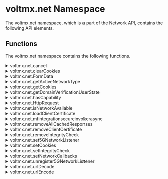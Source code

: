                             


voltmx.net Namespace
==================

The voltmx.net namespace, which is a part of the Network API, contains the following API elements.

Functions
---------

The voltmx.net namespace contains the following functions.


<details close markdown="block"><summary>voltmx.net.cancel</summary>

* * *

This API cancels only async network calls. Synchronous calls have a platform-specific cancellation mechanism provided by the platform (mechanism may vary from platform to platform).

### Syntax

```

voltmx.net.cancel(  
    connHandle);
```

### Input Parameters

  
| Parameter | Description |
| --- | --- |
| connHandle | The handle to the asynchronous service. connHandle is returned by invokeserviceasync. |

### Example

```

function cancelService() {
    voltmx.net.cancel(connHandle);
}

```

### Return Values

None.

### Exceptions

1200 - Network Error.

### Remarks

Invalid parameters to this function are ignored.

### Platform Availability

Available on all platforms except Server-Side Mobile Web, Windows.

* * *

</details>
<details close markdown="block"><summary>voltmx.net.clearCookies</summary>

* * *

Removes cookies from the client that are associated with the specified domain.

### Syntax

```

voltmx.net.clearCookies(  
    url,  
    cookieName)
```

### Input Parameters

  
| Parameter | Description |
| --- | --- |
| url | An optional string that specifies a valid URL of a domain from where the cookies were obtained. |
| cookieName | An optional array of strings that specifies the cookie names that are to be removed from the current application. |

 
### Example

```

voltmx.net.clearCookies("http://www.google.com");

```

### Return Values

None

### Remarks

In an application where service calls are made through Browser Widget or through native service calls, cookies are sent from the servers to maintain the session. These cookies are stored in the cookie store on the client side. Using this API you can remove the cookies of a particular domain obtained through all of HttpRequest, invokeServiceAsync and browser widget.

If you specify the optional parameters url and cookieName, then all the cookies with the specified name related to that URL are removed from your application. The parameter url should be the complete URL. For example, [http://www.gooogle.com](http://www.gooogle.com/). If the URL is not valid, then this API will not remove the cookies. An exception is shown of type Volt MX Error with the error code as 1005 and error name/message as "invalid input url".

If the scheme of the URL is "https" then all the cookies of https as well as http will be removed. If the scheme of the URL is "http" then only the cookies stored for http will be removed. If the cookies are not present in the application cookie store in the provided array of cookieNames, then this API will not perform any action and does not raise an exception.

### Platform Availability

Available on iOS, Android, Windows, and SPA platforms.

### Limitations

*   Android
    *   The voltmx.net.clearCookies API does not remove the cookie from the Browser widget's cookie store; it replaces the cookie value with an empty string.
*   SPA
    *   You can remove the cookies related to a currently loaded domain in a web page.
    *   Cookies with the `httpOnly` flag cannot be removed. The secured cookies (https) cannot be removed when application is accessed with non-secured protocol.

* * *

</details>
<details close markdown="block"><summary>voltmx.net.FormData</summary>

* * *

The FormData object represents an ordered collection of entries with name-value pairs. Call this function to create a FormData object.

### Syntax

```

voltmx.net.FormData();
```

### Example

```

var httpinputparams1 = new voltmx.net.FormData()
```

### Input Parameters

None.

### Return Values

Returns an object of type FormData.

### Platform Availability

Android, iOS, Windows, and SPA

* * *

</details>
<details close markdown="block"><summary>voltmx.net.getActiveNetworkType</summary>

* * *

Retrieves the currently-active network type.

### Syntax

```

_voltmx.net.getActiveNetworkType(_ _optionsConfig_ _);_
```

### Input Parameters

optionsConfig \[JSON Object\] - An optional JSON Object that contains the following parameters:

> **_Note:_** This parameter is only available on the Android platform.

  
| Parameter | Description |
| --- | --- |
| requestWithPermission \[Boolean\] | A Boolean parameter that is required to obtain information on a 2G or 4G network used.If you set the value of this parameter to **true**, the Android Framework invokes the callback function. If you set the value of this parameter to false (or do not specify a value for the parameter) the API returns the Network Type. |
| callback \[Function\] | A callback function that is invoked when the value of the [requestWithPermission](#requestWithPermission) parameter is set to **true**. The callback function is invoked with a JSON Object that contains the following parameters:**status**: A String value that contains the status information. The status parameter can have the following values:SUCCESSFAILEDPERMISSION\_DENIED**networkType**: An integer constant that specifies the network type on the device for data transport. You can specify any of the [Network Constants](#Network).**networkName**: A String value that contains the name of the mobile data network. The networkName parameter can have the following values:GPRSEDGECDMA1xRTTIDENUMTSEVDO\_0EVDO\_AHSDPAHSUPAHSPAEVDO\_BEHRPDHSPAPLTENRUNKNOWN> **_Note:_** When the networkType is NETWORK\_TYPE\_WIFI, the value of the networkName parameter is Null. |

### Example

```

function callbackFunction(network){  
  if(network.status != "FAILED"){  
    alert(JSON.stringify(network));  
  }  
  else{  
    alert("Failed to get network");  
  }  
}  
function checkActiveNetwork() {  
 var options = {  
      "requestWithPermission" : true,  
      "callback" : callbackFunction  
    };  
    return voltmx.net.getActiveNetworkType(options);  
}
```

### Return Values

If the device is offline, it will return null. Otherwise, it will return the appropriate connection type.

  
| Return Value | Description |
| --- | --- |
| constants.NETWORK\_TYPE\_2G | Indicates that a 2G network is used. |
| constants.NETWORK\_TYPE\_3G | Indicates that a 3G network is used. |
| constants.NETWORK\_TYPE\_4G | Indicates that a 4G network is used. |
| constants.NETWORK\_TYPE\_5G | Indicates that a 5G network is used. |
| constants.NETWORK\_TYPE\_WIFI | Indicates that Wi-Fi is used for network connection. |
| constants.NETWORK\_TYPE\_ETHERNET | Indicates that Ethernet is used for network connection. Available only on the Desktop Web and Android channels. |
| constants.NETWORK\_TYPE\_ANY | Indicates that the device has sufficient network coverage to send data over any supported data channels, especially on SPA , Mobile Web, and Desktop Web applications. |

 

For Android, if the value of the **requestWithPermission** parameter is `true`, the network information is passed to the callback function, and a null value is returned to the API. If the value of the **requestWithPermission** parameter is `false`, the appropriate connection type constant is returned.

For SPA and Desktop Web, it will always return constants.NETWORK\_TYPE\_ANY.

### Remarks

SPA and Desktop Web depend upon the navigator.onLine property to detect if the device is offline or online. The implementation of this property across browsers is uneven. For more information, refer to [Mozilla documentation for browser support](https://developer.mozilla.org/en-US/docs/Web/API/NavigatorOnLine.onLine).

### Platform Availability

Available on all platforms.

* * *

</details>
<details close markdown="block"><summary>voltmx.net.getCookies</summary>

* * *

Retrieves cookies associated with the specified domain.

### Syntax

```

voltmx.net.getCookies(  
    URL, cookieFormat)
```

### Input Parameters

  
| Parameter | Description |
| --- | --- |
| URL | The URL of the domain for which the cookie is retrieved. If the URL in the _URL_ parameter is not fully formed, this function returns `Null`. For details, see **Remarks** below. |
| cookieFormat (optional) | The format in which the cookies must be retrieved. > **_Note:_** This parameter is only available on the iOS platform. The cookieFormat parameter can have the following two values: **constants.COOKIES\_IN\_JSON**: Returns an array of cookies in JSON format. Sample JSON dictionary format: {  "Version": 1,  "Name":"appName",  "Value": "App01",  "ExpiresDate":'(null)', // in milli seconds "Domain": "app.example.com",  "Path": "/"  "HttpOnly"=TRUE;} **constants.COOKIES\_IN\_STRING**: Returns an array of cookies in String format. This is the default format in which cookies are retrieved. Sample String format: appName=App01; Version=1; Domain=app.example.com; HttpOnly=TRUE; Path=/ |

 
### Example

```

var cookies = voltmx.net.getCookies("http://www.google.com", constants.COOKIES_IN_STRING);  
for (index = 0; index < cookies.length; index++) {  
    cookie = cookies[index];  
    voltmx.print("Cookie is: " + cookie);   
}

```

### Return Values

Returns an array of cookies. For details, see **Remarks** below.


```

//For example  
SSID=Ap4P….GTEq; Domain=foo.com; Path=/; Expires=Wed, 13 Jan 2021 22:23:01 GMT; Secure; HttpOnly
```

### Remarks

In an application where service calls are made through Browser Widget or through native service calls, cookies are sent from the servers to maintain the session. These cookies are stored in cookie store on the client side. The voltmx.net.getCookies API enables access to the cookies for a particular domain. The URL is given as an input parameter to voltmx.net.getCookies API, then all cookies related to that domain are returned.

In the current application context, you can also access cookies for a particular domain stored in cookie store on the client side or device.

The voltmx.net.getCookies function returns all the cookies stored in local cookie store on the client side or device for that particular domain. The returned cookies can vary based on the domain (partial or full domain) and as well as the path.

The URL is passed as input and must be a fully formed, valid URL like `http://www.google.com`.

If the URL is invalid or not formed properly, `Null` is returned.

Each cookie that this function returns is a string that follows the format `key=value`. Each cookie string can also contain additional information following the Standard HTTP Cookie Format, such as Domain, Path, Expires, Secure, and HttpOnly. This function returns `Null` if there are no cookies for the domain.

If the scheme of the URL is `https`, then this function returns all the cookies of `https` cookies as well as the `http` cookies. If the scheme of the URL is `http`, then only the cookies stored for `http` are returned.

### Platform Availability

Android, iOS, Windows, and SPA

### Limitations

*   In Windows, the cookies stored in the Browser Widget cookie store are returned. Cookies stored through native service calls are not returned.
*   In SPA, the cookies related to a currently loaded domain in a web page are accessible.
*   In SPA, cookies with the `httpOnly` flag cannot be accessed.

* * *

</details>

<details close markdown="block"><summary>voltmx.net.getDomainVerificationUserState</summary>

* * *

Determines the verification status of the specified domain.

### Syntax

```
voltmx.net.getDomainVerificationUserState(domainString);
```

### Input Parameters

  
| Constant | Description |
| --- | --- |
| domainString | The domain for which the verification status is to be determined.|


 
### Example

```

var state = voltmx.net.getDomainVerificationUserState("google.com");
if (state == constants.DOMAIN_STATE_NONE) {
    // show the dialog to provide some context to user to navigate settings screen.
} else if (state == constants.DOMAIN_STATE_VERIFIED) {

}

```

### Return Values

A constant that determines the verification status of the specified domain. Following are the supported constants:

| Constant | Description |
| --- | --- |
| voltmx.constants.DOMAIN_STATE_VERIFIED | Indicates that the domain has passed the Android App Links verification.|
| voltmx.constants.DOMAIN_STATE_SELECTED | Indicates that the domain has not passed Android App Links verification. However, it indicates that the user has associated with an app.|
| voltmx.constants.DOMAIN_STATE_NONE | Indicates that the domain has neither passed the Android App Links verification nor has a user associated with an app.|


### Platform Availability

* Android

* * *

</details>
<details close markdown="block"><summary>voltmx.net.hasCapability</summary>

* * *

Determines whether the device has the specified capability.

### Syntax

```

voltmx.net.hasCapability(capability);
```

### Input Parameters

_capability_

A constant that specifies the availability of a capability on the device. You can specify any of the following.

<table style="width: 100%;mc-table-style: url('resources/tablestyles/basic.css');" class="TableStyle-Basic" cellspacing="0"><colgroup><col class="TableStyle-Basic-Column-Column1" style="width: 33%;"> <col class="TableStyle-Basic-Column-Column1"></colgroup><tbody><tr class="TableStyle-Basic-Body-Body1"><th class="TableStyle-Basic-BodyE-Column1-Body1">Constant</th><th class="TableStyle-Basic-BodyD-Column1-Body1">Description</th></tr><tr class="TableStyle-Basic-Body-Body1"><td class="TableStyle-Basic-BodyE-Column1-Body1">constants.NET_CAPABILITY_CAPTIVE_PORTAL</td><td class="TableStyle-Basic-BodyD-Column1-Body1">Indicates that the network was found to have a captive portal in place during the last time it was probed.</td></tr><tr class="TableStyle-Basic-Body-Body1"><td class="TableStyle-Basic-BodyE-Column1-Body1">constants.NET_CAPABILITY_CBS</td><td class="TableStyle-Basic-BodyD-Column1-Body1">Indicates that the network has an ability to reach the CBS servers of the network carrier that is used for carrier-specific services.</td></tr><tr class="TableStyle-Basic-Body-Body1"><td class="TableStyle-Basic-BodyE-Column1-Body1">constants.NET_CAPABILITY_DUN</td><td class="TableStyle-Basic-BodyD-Column1-Body1">Indicates that the network has the ability to reach the DUN or tethering gateway of the network carrier.</td></tr><tr class="TableStyle-Basic-Body-Body1"><td class="TableStyle-Basic-BodyE-Column1-Body1">constants.NET_CAPABILITY_EIMS</td><td class="TableStyle-Basic-BodyD-Column1-Body1">Indicates that the network has the ability to reach the Emergency IMS servers or other services of the network carrier used for network signaling during emergency calls.</td></tr><tr class="TableStyle-Basic-Body-Body1"><td class="TableStyle-Basic-BodyE-Column1-Body1">constants.NET_CAPABILITY_FOREGROUND</td><td class="TableStyle-Basic-BodyD-Column1-Body1">Indicates that the network is available for use by apps, and is not a network that is being kept up in the background to facilitate fast network switches.</td></tr><tr class="TableStyle-Basic-Body-Body1"><td class="TableStyle-Basic-BodyE-Column1-Body1">constants.NET_CAPABILITY_FOTA</td><td class="TableStyle-Basic-BodyD-Column1-Body1">Indicates that the network has the ability to reach the FOTA portal of the network carrier that is used for over the air updates.</td></tr><tr class="TableStyle-Basic-Body-Body1"><td class="TableStyle-Basic-BodyE-Column1-Body1">constants.NET_CAPABILITY_IA</td><td class="TableStyle-Basic-BodyD-Column1-Body1">Indicates that the network has the ability to reach the Initial Attach servers of the network carrier.</td></tr><tr class="TableStyle-Basic-Body-Body1"><td class="TableStyle-Basic-BodyE-Column1-Body1">constants.NET_CAPABILITY_IMS</td><td class="TableStyle-Basic-BodyD-Column1-Body1">Indicates that the network has the ability to reach the IMS servers of the network carrier that is used for network registration and signaling.</td></tr><tr class="TableStyle-Basic-Body-Body1"><td class="TableStyle-Basic-BodyE-Column1-Body1">constants.NET_CAPABILITY_INTERNET</td><td class="TableStyle-Basic-BodyD-Column1-Body1">Indicates that the network must be able to reach the internet.</td></tr><tr class="TableStyle-Basic-Body-Body1"><td class="TableStyle-Basic-BodyE-Column1-Body1">constants.NET_CAPABILITY_MCX</td><td class="TableStyle-Basic-BodyD-Column1-Body1">Indicates that the network has the ability to reach the Mission Critical servers of the network carrier.</td></tr><tr class="TableStyle-Basic-Body-Body1"><td class="TableStyle-Basic-BodyE-Column1-Body1">constants.NET_CAPABILITY_MMS</td><td class="TableStyle-Basic-BodyD-Column1-Body1">Indicates that the network has the ability to reach the MMSC of the network carrier that is used to send and receive MMS messages.</td></tr><tr class="TableStyle-Basic-Body-Body1"><td class="TableStyle-Basic-BodyE-Column1-Body1">constants.NET_CAPABILITY_NOT_CONGESTED</td><td class="TableStyle-Basic-BodyD-Column1-Body1">Indicates that the network is not congested.When a network is congested, applications must defer network traffic that can be done at a later point in time, such as uploading analytics.</td></tr><tr class="TableStyle-Basic-Body-Body1"><td class="TableStyle-Basic-BodyE-Column1-Body1">constants.NET_CAPABILITY_NOT_METERED</td><td class="TableStyle-Basic-BodyD-Column1-Body1">Indicates that the network is unmetered.</td></tr><tr class="TableStyle-Basic-Body-Body1"><td class="TableStyle-Basic-BodyE-Column1-Body1">constants.NET_CAPABILITY_NOT_RESTRICTED</td><td class="TableStyle-Basic-BodyD-Column1-Body1">Indicates that the network is available for general use. This constant is set by default. If this constant is not set, applications must not attempt to communicate on this network. <span class="autonumber"><span><b><i><span style="color: #0a9c4a;" class="mcFormatColor">Note: </span></i></b></span></span>This is simply informative and not enforcement - enforcement is handled via other means.</td></tr><tr class="TableStyle-Basic-Body-Body1"><td class="TableStyle-Basic-BodyE-Column1-Body1">constants.NET_CAPABILITY_NOT_ROAMING</td><td class="TableStyle-Basic-BodyD-Column1-Body1">Indicates that the network is not roaming.</td></tr><tr class="TableStyle-Basic-Body-Body1"><td class="TableStyle-Basic-BodyE-Column1-Body1">constants.NET_CAPABILITY_NOT_SUSPENDED</td><td class="TableStyle-Basic-BodyD-Column1-Body1">Indicates that the network is currently not suspended. When a network is suspended, the IP addresses and any connections established on the network remain valid, but the network is temporarily unable to transfer data. This issue may be observed if a cellular network experiences a temporary loss of signal, such as while driving through a tunnel, etc. A network with this capability is not suspended, and so is expected to be able to transfer data.</td></tr><tr class="TableStyle-Basic-Body-Body1"><td class="TableStyle-Basic-BodyE-Column1-Body1">constants.NET_CAPABILITY_NOT_VPN</td><td class="TableStyle-Basic-BodyD-Column1-Body1">Indicates that the network is not a VPN. This capability is set by default and must be explicitly cleared for VPN networks.</td></tr><tr class="TableStyle-Basic-Body-Body1"><td class="TableStyle-Basic-BodyE-Column1-Body1">constants.NET_CAPABILITY_RCS</td><td class="TableStyle-Basic-BodyD-Column1-Body1">Indicates that the network has the ability to reach the RCS servers of the network carrier, used for Rich Communication Services.</td></tr><tr class="TableStyle-Basic-Body-Body1"><td class="TableStyle-Basic-BodyE-Column1-Body1">constants.NET_CAPABILITY_SUPL</td><td class="TableStyle-Basic-BodyD-Column1-Body1">Indicates that the network has the ability to reach the SUPL server of the network carrier, used to retrieve GPS information.</td></tr><tr class="TableStyle-Basic-Body-Body1"><td class="TableStyle-Basic-BodyE-Column1-Body1">constants.NET_CAPABILITY_TEMPORARILY_NOT_METERED</td><td class="TableStyle-Basic-BodyD-Column1-Body1">This capability is set for networks that are generally metered, but are currently unmetered, For example, when the user may not be in a particular area. This capability can be changed at any time. When this constant is not specified, the application is responsible for stopping any data transfer that must not occur on a metered network.</td></tr><tr class="TableStyle-Basic-Body-Body1"><td class="TableStyle-Basic-BodyE-Column1-Body1">constants.NET_CAPABILITY_TRUSTED</td><td class="TableStyle-Basic-BodyD-Column1-Body1">Indicates that the user has indicated implicit trust on this network. This constant is set by default. In general, this means that the network is a sim-selected carrier, a plugged-in ethernet, a paired Bluetooth device or a WiFi router that the user has requested connection to. Untrusted networks are probably limited to unknown WiFi access points.</td></tr><tr class="TableStyle-Basic-Body-Body1"><td class="TableStyle-Basic-BodyE-Column1-Body1">constants.NET_CAPABILITY_VALIDATED</td><td class="TableStyle-Basic-BodyD-Column1-Body1">Indicates that the network connection is successfully validate. For example, on a network with NET_CAPABILITY_INTERNET, it means that the Internet connectivity was successfully detected.</td></tr><tr class="TableStyle-Basic-Body-Body1"><td class="TableStyle-Basic-BodyE-Column1-Body1">constants.NET_CAPABILITY_WIFI_P2P</td><td class="TableStyle-Basic-BodyD-Column1-Body1">Indicates that the network has the ability to reach a Wi-Fi direct peer.</td></tr><tr class="TableStyle-Basic-Body-Body1"><td class="TableStyle-Basic-BodyB-Column1-Body1">constants.NET_CAPABILITY_XCAP</td><td class="TableStyle-Basic-BodyA-Column1-Body1">Indicates that the network has the ability to reach the XCAP servers of the network carrier, used for configuration and control.</td></tr></tbody></table>

 
### Example

```

voltmx.net.hasCapability(constants.NET_CAPABILITY_TEMPORARILY_NOT_METERED)
```

### Return Values

Boolean

### Exceptions

None

### Platform Availability

Available on Android platform.

* * *

</details>
<details markdown="block" id="HttpReq"><summary id="HttpRequ">voltmx.net.HttpRequest</summary>


* * *

Creates an [HttpRequest](httprequestobject.md) object.

### Syntax

```

voltmx.net.HttpRequest(requestOptions)
```

### Example

```

var httpRequestNew = new voltmx.net.HttpRequest({
       "timeoutIntervalForRequest": 60,
       "timeoutIntervalForResource": 600
   }
);
```

### Input Parameters

_requestOptions_ - An optional argument that can have the following parameters.

> **_Note:_** The requestOptions parameter is only available on the Android and iOS platforms.

  
| Parameter | Description |
| --- | --- |
| timeoutIntervalForRequest \[integer\] | An optional parameter that specifies the maximum connection time out value (in seconds) for the request to establish an HTTP connection. If the request is not established before the timeout interval is reached, a timeout error occurs. The timeoutIntervalForRequest parameter is only applicable for the Android and iOS platforms. On the Android platform, the default timeout value is zero, which means that the timeout is infinite. On the iOS platform, the timeoutIntervalForRequest parameter is only applicable for background network calls (when the [backgroundTransfer](httprequestobject_properties.md#backgroundTransfer) property is set to true). If the timeout value is not specified, the default timeout value of 60 seconds is set by the OS. |
| timeoutIntervalForResource \[integer\] | An optional parameter that specifies the maximum time out value (in seconds) for which the network must wait for a response from the server resource. If the resource is not retrieved before the timeout interval is reached, a timeout error occurs. The timeoutIntervalForResource parameter is only applicable for the Android and iOS platforms. On the Android platform, the default timeout value is zero, which means that the timeout is infinite. On the iOS platform, the timeoutIntervalForResource parameter is only applicable for background network calls (when the [backgroundTransfer](httprequestobject_properties.md#backgroundTransfer) property is set to true). If the timeout value is not specified, the default timeout value of 1 week (7 days) is set by the OS. |

 
### Return Values

None

### Remarks

The [HttpRequest](httprequestobject.md) Object supports an HTTP or HTTPS request to any resource on the network and fetches the response.

> **_Note:_** SNI (Server Name Indication ) is supported from Android 4.2 onwards. That is, from API level >=17. From Android 4.0 to 4.2 versions, the support of SNI depends on device capability. That is 14<= API Level <17.

### Platform Availability

Available on all platforms.

* * *

</details>
<details close markdown="block"><summary>voltmx.net.isNetworkAvailable</summary> 

* * *

This API enables you to check whether a network is available for data transport on a device.

### Syntax

```

voltmx.net.isNetworkAvailable(  
    networkType, optionsConfig)
```

### Input Parameters

<table style="width: 100%;mc-table-style: url('resources/tablestyles/basic.css');" class="TableStyle-Basic" cellspacing="0"><colgroup><col class="TableStyle-Basic-Column-Column1" style="width: 20%;"> <col class="TableStyle-Basic-Column-Column1" style="width: 80%;"></colgroup><tbody><tr class="TableStyle-Basic-Body-Body1" data-mc-conditions=""><th class="TableStyle-Basic-BodyE-Column1-Body1">Parameter</th><th class="TableStyle-Basic-BodyD-Column1-Body1">Description</th></tr><tr class="TableStyle-Basic-Body-Body1" data-mc-conditions=""><td class="TableStyle-Basic-BodyE-Column1-Body1">networkType [Integer]</td><td class="TableStyle-Basic-BodyD-Column1-Body1">An integer constant that specifies the network type on the device for data transport. You can specify any of the <a href="#Network" class="selected">Network Constants</a>.</td></tr><tr class="TableStyle-Basic-Body-Body1" data-mc-conditions="Default.V9SP2-GA"><td class="TableStyle-Basic-BodyB-Column1-Body1">optionsConfig [JSON Object] - Optional</td><td class="TableStyle-Basic-BodyA-Column1-Body1">A JSON Object that contains the following parameter: <b>requestWithPermission</b>: A Boolean parameter that is required to obtain information on a 2G or 4G network used.If you set the value of this parameter to true when you place a request for mobile data networks, the system requests the <code class="codefirst">READ_PHONE_STATE</code> permission, and then processes the request. <span class="autonumber"><span><b><i><span style="color: #0a9c4a;" class="mcFormatColor">Note: </span></i></b></span></span>This parameter is only available on the Android platform.</td></tr></tbody></table>

### Network Constants

  
| Constant | Description |
| --- | --- |
| constants.NETWORK\_TYPE\_2G | Indicates that a 2G network is used. |
| constants.NETWORK\_TYPE\_3G | Indicates that a 3G network is used. |
| constants.NETWORK\_TYPE\_4G | Indicates that a 4G network is used. |
| constants.NETWORK\_TYPE\_5G | Indicates that a 5G network is used. |
| constants.NETWORK\_TYPE\_WIFI | Indicates that Wi-Fi is used for network connection. |
| constants.NETWORK\_TYPE\_ETHERNET | Indicates that Ethernet is used for network connection. Available only on the Desktop Web and Android channels. |
| constants.NETWORK\_TYPE\_ANY | Indicates that the device has sufficient network coverage to send data over any supported data channels, especially on SPA , Mobile Web, and Desktop Web applications. |

 
### Example

```

function checkIfNetworkIsAvailable() {  
  
var options = {  
  "requestWithPermission" : true  
}  
return voltmx.net.isNetworkAvailable(constants.NETWORK_TYPE_ANY, options);  
}

```

### Return Values

**_Boolean_**

Returns `true` if the specified data network is available, or `false` if not.

### Platform Availability

Available on all platforms.

* * *

</details>
<details close markdown="block"><summary>voltmx.net.loadClientCertificate</summary>

* * *

Sets a client certificate to be used for HTTPS client authentication.

### Syntax

```

voltmx.net.loadClientCertificate(  
    certParamsTable)
```

### Input Parameters

certParamsTable

A list of following key-value pairs required to load client certificate for client authentication in a mutually authenticated HTTPS connection.

  
| Key | Description |
| --- | --- |
| cert | Can be of type RawBytes or base64String. Specifies the certificate to be loaded. The certificate should be of type PKCS12 certificate encoding format, which holds both client certificate and private key. |
| pass | A string containing the password that is protecting the PKCS12 certificate. If PKCS12 certificate is not password protected, use an empty string; that is, “ ”. |

 
### Example

```

function loadCert() {  
  try {  
  var certFileName = voltmx.io.FileSystem.getCacheDirectoryPath() + "/" + clientCertFileName;  
  var certFile = new voltmx.io.File(certFileName);  
  var certStream = certFile.read()  
  
  var certParamTable = {  
  cert: certStream,  
  pass: "password"  
  };  
  var res = voltmx.net.loadClientCertificate(certParamTable);  
  voltmx.print("loadClientCertificate status = " + res)  
  } catch (e) {  
  alert(e);  
  }  
 }
```

### Return Values

This API returns a Boolean value whether the client certificate is loaded successfully or not.

### Remarks

The following functions use the client authentication feature:

    voltmx.net.invokeServiceAsync

    voltmx.net.send

If loading the client certificate succeeds, the previously-loaded certificate is replaced with new one.

If loading the client certificate fails, the previously-loaded certificate is retained as is.

Any certificate loaded using this function is automatically unloaded as soon as the application exits.

> **_Note:_** When you use the [voltmx.net.HttpRequest](#HttpRequ) API in sync mode, both server and client pinning do not work in the iOS platform.

### Exceptions

If the mandatory parameters are missing, following error codes occur.

100 - invalid type of parameters

101 - invalid number of arguments

### Platform Availability

*   iOS
*   Android

* * *

</details>
<details close markdown="block"><summary>voltmx.net.mfintegrationsecureinvokerasync</summary> 

* * *

Invokes a Volt MX Foundry service asynchronously.

### Syntax

```

voltmx.net.mfintegrationsecureinvokerasync(  
    inputParams,  
    serviceName ,  
    operationName,  
    callbackFunction)
```

### Input Parameters

  
| Parameter | Description |
| --- | --- |
| inputParams | An object containing the Parameters for the Volt MX Foundry service. The format of this object is dependent on the input requirements of the Volt MX Foundry service being invoked. |
| serviceName | A string that holds the name of the service to invoke. |
| operationName | A string that specifies the name of the service's operation. |
| _callbackFunction_ | A callback function to handle the service's response. |

 
### Example

```

function callbackFunction(status, response) {
    //application specific code goes here.
}

var serviceName = "ServiceTwo";
var operationName = "HealthOperation";

// inputParams here is just a sample. Your Parameters will look different.
// The Parameters are dependent on the input information that your 
// Volt MX Foundry service's operation requires.
// <place-holder> is a placeholder for the atual values of your parameters.
var inputParams = {
    "q": "<place-holder>",
    "httpheaders": {
        "api-key": "<place-holder>"
    }
};
mfintegrationsecureinvokerasync(inputParams, serviceName, operationName, callbackFunction);
				
```

### Return Values

None.

### Remarks

Use this service to call a Volt MX Foundry service from your app. When the service sends a response to your app, the response is processed by the callback function that your app passes through the callbackFunction parameter of this function.

The format of the _inputParams_ object parameter is not specified here because its format depends entirely on the information that the Volt MX Foundry service's operation requires for input.

The function passed through the _callbackFunction_ parameter must match the following Syntax.

```

callbackFunction(status,response);
```

The callback function takes two parameters. The first, called _status_, is an integer that indicates the status of the response from the service's operation The value contained in the _status_ parameter depends on the service itself.

The second parameter to the callback function is called _response_. It is a JavaScript object that contains the response from the service's operation. The format of the object and the data it contains is dictated by the service's operation.

* * *

</details>
<details close markdown="block"><summary>voltmx.net.removeAllCachedResponses</summary> 

* * *

Clears the default cache of an application by removing all responses received from URLs.

### Syntax

```

voltmx.net.removeAllCachedResponses()
```

### Example

```

voltmx.net.removeAllCachedResponses();
```

### Input Parameters

None.

### Return Values

None.

### Platform Availability

iOS

* * *

</details>
<details close markdown="block"><summary>voltmx.net.removeClientCertificate</summary>

* * *

Removes already loaded client certificate.

### Syntax

```

voltmx.net.removeClientCertificate()
```

### Example

```

function removeCert() {  
    voltmx.net.removeClientCertificate();  
}
```

### Input Parameters

None.

### Return Values

None.

### Exceptions

None.

### Platform Availability

*   Android

* * *

</details>
<details close markdown="block"><summary>voltmx.net.removeIntegrityCheck</summary>

* * *

Disables intregity checks for HTTP calls between the client and the server.

### Syntax

```

voltmx.net.removeIntegrityCheck()
```

### Example

```

voltmx.net.removeIntegrityCheck();
```

### Input Parameters

None.

### Return Values

None.

* * *

</details>
<details close markdown="block"><summary>voltmx.net.set5GNetworkListener</summary>

* * *

Determines if the device has a 5G network connection to the app.

### Syntax

```

voltmx.net.set5GNetworkListener(callback);
```

### Input Parameters

_callback_ - The callback function that must be executed after the execution of the API call is complete.

  
| Constant | Description |
| --- | --- |
| constants.OVERRIDE\_NETWORK\_TYPE\_NR\_NSA\_MMWAVE | The override network type when the device is connected to the LTE network and has E-UTRA-NR Dual Connectivity(EN-DC) capability or is currently connected to the secondary 5G cellular network. |
| constants.OVERRIDE\_NETWORK\_TYPE\_NR\_NSA | The override network type when the device is connected to the LTE network and has E-UTRA-NR Dual Connectivity(EN-DC) capability or is currently connected to the secondary 5G cellular network. |
| constants.OVERRIDE\_NETWORK\_TYPE\_LTE\_ADVANCED\_PRO | The override network type when the device is connected to the advanced pro LTE cellular network. |
| constants.OVERRIDE\_NETWORK\_TYPE\_LTE\_CA | The override network type when the device is connected to the LTE cellular network and is using carrier aggregation. |
| constants.OVERRIDE\_NETWORK\_TYPE\_NONE | No configured network override. |

 
### Example

```

callbackFunction : function(networktype){  
  if(networktype = constants.OVERRIDE_NETWORK_TYPE_LTE_CA)
    alert("LTE_CA");  
}  
voltmx.net.set5GNetworkListener(callbackFunction);
```

### Return Values

Constant

### Exceptions

None

### Platform Availability

Available on Android platform.

> **_Note:_** You can unregister from the 5G Network Listener by invoking the voltmx.net.unregister5GNetworkListener() API.

* * *

</details>
<details close markdown="block"><summary>voltmx.net.setCookies</summary>

* * *

Adds cookies in the main app cookie storage. If a cookie with the same name, domain, and path already exists in storage, this API replaces the specified cookie in the cookie storage.

### Syntax

```

voltmx.net.setCookies(url,cookiesList)
```

### Input Parameters

  
| Parameter | Description |
| --- | --- |
| url | A string that specifies a valid URL of a domain where the cookies are to be defined. If the url is empty, a specific cookie is stored based on the cookie acceptance policy. |
| cookiesList | An array of objects, that each contains details of a cookie in the dictionary format. Sample dictionary format:{  "Version": 1,  "Name":"appName",  "Value": "App01",  "ExpiresDate":'(null)', // in milli seconds  "Domain": "app.example.com",  "Path": "/" } |

 
### Example

```

function setCookiesFunc() {
    var lisOfCookies = [{
        "Name": "appName",
        "Value": "App01",
        "Domain": "app.example.com",
        "Path": "/"
    }]
    voltmx.net.setCookies("https://www.example.com", listOfCookies)
}
```

### Return Values

None

### Remarks

To successfully create a cookie, you must provide values for (at least) the **Path**, **Name**, **Value**, and the **Domain** keys. All the other valid keys must start with capital letters.

The parameter url must be the complete URL. For example, [http://www.gooogle.com](http://www.gooogle.com/).

### Platform Availability

Available on iOS platform.

* * *

</details>
<details close markdown="block"><summary>voltmx.net.setIntegrityCheck</summary> 

* * *

Enables the addition of checksums to HTTP calls for HTTP integrity checking.

### Syntax

```

voltmx.net.setIntegrityCheck(  
    propertiesTable)
```

### Input Parameters

**_propertiesTable_**

A JavaScript object that contains the following key-value pairs.

  
| Key | Description |
| --- | --- |
| algo | A string that specifies the hashing algorithm to use for the checksum. The following values are supported:MD5SHA1SHA224 (Supported on Android API 21 and later) This is not supported for Windows. SHA256SHA384SHA512 |
| salt | A string containing an app-supplied random data value that is used as additional input to the hash function. The `salt` argument has a maximum string length of 1024 characters. If it is longer, the excess characters are truncated. Your app can pass an empty string for this argument if you feel that a salt value is not necessary. |
| headerName | A non-empty string that specifies the name of the header. The maximum length of this string is 64 characters. If more characters are passed, the `headerName` argument is truncated to 64 characters. |
| validateResp | A Boolean value that indicates whether the response should be validated. A value of `true` means that the response checksum needs to be validated, while `false` indicates that it does not. For important details, see the **Remarks** section below. |
| hostNameList | An optional array of strings that specify the URLs of servers. When the client app on the device communicates with the specified servers, it adds integrity checking headers to each HTTP request. For more information, see the **Remarks** section below. |

 
### Example

```

var propertiesTable {
    algo: “SHA256”,
    salt: “secret_123”,
    headerName: “X - Checksum”,
    validateResp: true,
    hostNamesList: [“mail.voltmx.com”, “cloud.voltmx.com”]

};

voltmx.net.setIntegrityCheck(propertiesTable);
```

### Return Values

None

### Exceptions

This function throws the following exceptions.

| Error Code | Description |
| --- | --- |
| 100 | Invalid argument or parameter name. |
| 101 | Missing argument or parameter, |
| 102 | Invalid number of arguments. |

### Remarks

Use this function to cause the Volt MX IrisAPI Framework to use checksums to validate HTTP messages passing between the client app and the servers.

The beginning and ending whitespace is automatically trimmed on all string arguments in the _propertiesTable_ parameter .

If the `validateResp` argument in the `propertiesTable` parameter is set to `true`, your app uses an [HttpRequest](httprequestobject.md) object to receive the response. When it does, it uses the [integrityStatus](httprequestobject_properties.md#integrityStatus) property of the HttpRequest object to check whether the integrity check is successful or not.

If the optional `hostNameList` argument is omitted from the `propertiesTable` parameter, then the integrity checking header is added to all outgoing HTTP and HTTPS calls. However, if the host names are specified in the `hostNameList` argument, then the integrity checking header is only added to calls to the specified hosts. Also, only basic validation is performed on the named hosts' parameters if the hostname strings are limited to the set \[a-z, A-Z, 0-9, -\]. In addition, the wildcard character, which is the asterisk (\*), can only be used as a prefix. For example, \*.voltmx.com is valid, but voltmx.\* is not. Finally, you must ensure that all of the host names you pass are valid. The `setIntegrityCheck` function does not validate the format of the host names for you. All host names must follow the standard delineated in the Wikipedia [Hostname](https://en.wikipedia.org/wiki/Hostname) topic.

### Platform Availability

*   Android
*   iOS
*   Windows

* * *

</details>
<details close markdown="block"><summary>voltmx.net.setNetworkCallbacks</summary>

* * *

This function allows the developer to register for network status changes.

### Syntax

```

voltmx.net.setNetworkCallbacks(  
    callbackconfig)
```

### Input Parameters

  
| Parameter | Description |
| --- | --- |
| callbackconfig | A JSON object that contains a property called `statusChange`. statusChange: A callback function that is invoked when the device goes offline or online. This callback receives an input parameter that indicates whether the device was online or offline when this callback was invoked. |

### Example

```

var config = {};
config.statusChange = function(isOnLine) {
    if (isOnLine) {
        alert("Device is online");
    } else {
        alert("Device is offline");
    }
};
voltmx.net.setNetworkCallbacks(config);
```

### Return Values

None

### Remarks

This function allows the developer to register for network status changes. You can then change the user experience according to the network availability.

### Platform Availability

Available on all platforms except Windows and Mobile Web.

* * *

</details>
<details close markdown="block"><summary>voltmx.net.unregister5GNetworkListener</summary>

* * *

Unregister from the 5G Network Listener.

### Syntax

```

voltmx.net.unregister5GNetworkListener();
```

### Input Parameters

None

### Example

```

voltmx.net.unregister5GNetworkListener();
```

### Return Values

None

### Exceptions

None

### Platform Availability

Available on Android platform.

* * *

</details>
<details close markdown="block"><summary>voltmx.net.urlDecode</summary>

* * *

Converts a URL string from application/x-www-form-urlencoded format in the UTF-8 encoding.

### Syntax

```

voltmx.net.urlDecode(  
    queryParams,  
    exemptionString)
```

### Input Parameters

  
| Parameter | Description |
| --- | --- |
| queryParams | A string in application/x-www-form-urlencoded format in the UTF-8 to decode. |
| exemptionString | Optional. Specify the characters in the string that should be exempted from decoding. The parameter is used only on iOS . The Android and Windows platforms ignore this parameter. |

 
### Example with exemptionString parameter

```

var result = voltmx.net.urlDecode(“hello*_%40+world”); 
voltmx.print(result);  
  
//iOS output  
  hello*_%40+worl%64  
  
//Android output  
  hello*_%40+world
```

Example without exemptionString parameter

```

var result = voltmx.net.urlDecode(“hello*_%40+world”); 
voltmx.print(result);
					  
//Output for all platforms  
  “hello*_@ world”		
```

### Return Values

Returns a string containing the decoded URL.

### Platform Availability

*   Android
*   iOS
*   Windows

* * *

</details>
<details close markdown="block"><summary>voltmx.net.urlEncode</summary>

* * *

Converts a URL string into application/x-www-form-urlencoded format using the UTF-8 encoding.

### Syntax

```

voltmx.net.urlEncode(  
    queryParams  
    exemptionString)
```

### Input Parameters

  
| Parameter | Description |
| --- | --- |
| queryParams | A string containing a URL to encode. |
| exemptionString | Optional. A string that specifies the characters in the string that should be exempted from encoding. The parameter is used only on iOS. The Android and Windows platforms ignore this parameter. |

 
### Example with exemptionString parameter

```

var exemptionString =  "helloworl-*_.";
var result = voltmx.net.urlEncode(“hello*_@ world”, exemptionString); 
voltmx.print(result);  
  
//iOS output  
  hello*_%40+worl%64  
  
//Android output  
  hello*_%40+world
```

### Example without exemptionString parameter

```

var result = voltmx.net.urlEncode(“hello*_@ world”); 
voltmx.print(result);
					  
//Output for all platforms  
  hello*_%40+world		
```

### Return Values

Returns the encoded string.

### Remarks

The string is encoded based on the following rules.

*   The following characters remain the unchanged.
    *  a-z
    *  A-Z
    *  0-9
    *  Period (**.**), hyphen (**\-**), asterisk (**\***), and underscore (**\_**)
*   The space character " " is converted to a plus symbol (**+**).
*   Other characters are unsafe and are first converted to one or more bytes using an encoding scheme. Each byte is represented as 3-character string, _%xy_, where _xy_ is the two-digit hexadecimal representation of the byte.

### Platform Availability

*   Android
*   iOS
*   Windows

* * *

![](resources/prettify/onload.png)
